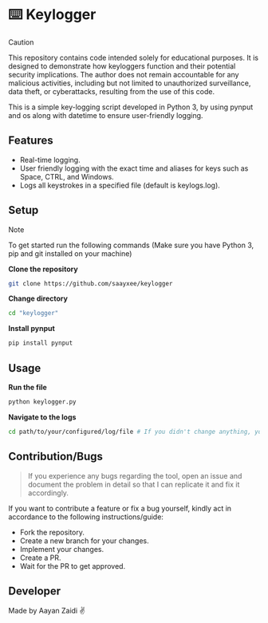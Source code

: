 # ⌨️ Keylogger
> [!CAUTION]
> This repository contains code intended solely for educational purposes. It is designed to demonstrate how keyloggers function and their potential security implications. The author does not remain accountable for any malicious activities, including but not limited to unauthorized surveillance, data theft, or cyberattacks, resulting from the use of this code.

This is a simple key-logging script developed in Python 3, by using pynput and os along with datetime to ensure user-friendly logging.

## Features
- Real-time logging.
- User friendly logging with the exact time and aliases for keys such as Space, CTRL, and Windows.
- Logs all keystrokes in a specified file (default is keylogs.log).

## Setup
> [!NOTE]
> To get started run the following commands (Make sure you have Python 3, pip and git installed on your machine)

**Clone the repository**
```bash
git clone https://github.com/saayxee/keylogger
```
**Change directory**
```bash
cd "keylogger"
```
**Install pynput**
```bash
pip install pynput
```

## Usage
**Run the file**
```bash
python keylogger.py
```
**Navigate to the logs**
```bash
cd path/to/your/configured/log/file # If you didn't change anything, you should find it beside the main keylogger script.
```

## Contribution/Bugs
> If you experience any bugs regarding the tool, open an issue and document the problem in detail so that I can replicate it and fix it accordingly.

If you want to contribute a feature or fix a bug yourself, kindly act in accordance to the following instructions/guide:
- Fork the repository.
- Create a new branch for your changes.
- Implement your changes.
- Create a PR.
- Wait for the PR to get approved.

## Developer
Made by Aayan Zaidi ✌️
